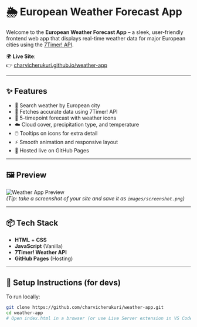 # 🌦️ European Weather Forecast App

Welcome to the **European Weather Forecast App** – a sleek, user-friendly frontend web app that displays real-time weather data for major European cities using the [7Timer! API](http://www.7timer.info/doc.php).

🌍 **Live Site**:  
👉 [charvicherukuri.github.io/weather-app](https://charvicherukuri.github.io/weather-app/)

---

## ✨ Features

- 🔎 Search weather by European city
- 🧭 Fetches accurate data using 7Timer! API
- 📅 5-timepoint forecast with weather icons
- ☁️ Cloud cover, precipitation type, and temperature
- 🖱️ Tooltips on icons for extra detail
- ⚡ Smooth animation and responsive layout
- 🚀 Hosted live on GitHub Pages

---

## 🖼️ Preview

![Weather App Preview](images/screenshot.png)  
*(Tip: take a screenshot of your site and save it as `images/screenshot.png`)*

---

## 📦 Tech Stack

- **HTML** + **CSS**
- **JavaScript** (Vanilla)
- **7Timer! Weather API**
- **GitHub Pages** (Hosting)

---

## 🚀 Setup Instructions (for devs)

To run locally:

```bash
git clone https://github.com/charvicherukuri/weather-app.git
cd weather-app
# Open index.html in a browser (or use Live Server extension in VS Code)
